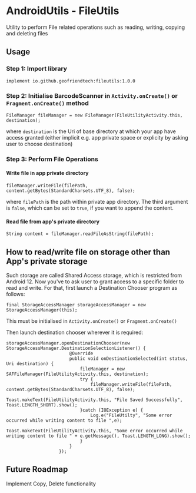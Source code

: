 # AndroidUtils - FileUtils
Utility to perform File related operations such as reading, writing, copying and deleting files


## Usage

### Step 1: Import library

```agsl
implement io.github.geofriendtech:fileutils:1.0.0
```

### Step 2: Initialise BarcodeScanner in `Activity.onCreate()` or `Fragment.onCreate()` method

```agsl
FileManager fileManager = new FileManager(FileUtilityActivity.this, destination);
```
where ``destination`` is the Uri of base directory at which your app have access granted (either implicit e.g. app private space or explicity by asking user to choose destination)

### Step 3: Perform File Operations
#### Write file in app private directory

```agsl
fileManager.writeFile(filePath, content.getBytes(StandardCharsets.UTF_8), false);
```

where ``filePath`` is the path within private app directory. The third argument is ``false``, which can be set to ``true``, if you want to append the content.


#### Read file from app's private directory

```agsl
String content = fileManager.readFileAsString(filePath);
```

## How to read/write file on storage other than App's private storage
Such storage are called Shared Access storage, which is restricted from Android 12. Now you've to ask user to grant access to a specific folder to read and write.
For that, first launch a Destination Chooser program as follows:

```agsl
final StorageAccessManager storageAccessManager = new StorageAccessManager(this);
```
This must be initialised in ``Activity.onCreate()`` or ``Fragment.onCreate()``

Then launch destination chooser wherever it is required:
```agsl
storageAccessManager.openDestinationChooser(new StorageAccessManager.DestinationSelectionListener() {
                        @Override
                        public void onDestinationSelected(int status, Uri destination) {
                            fileManager = new SAFFileManager(FileUtilityActivity.this, destination);
                            try {
                                fileManager.writeFile(filePath, content.getBytes(StandardCharsets.UTF_8), false);
                                Toast.makeText(FileUtilityActivity.this, "File Saved Successfully", Toast.LENGTH_SHORT).show();
                            }catch (IOException e) {
                                Log.e("FileUtilty", "Some error occurred while writing content to file ",e);
                                Toast.makeText(FileUtilityActivity.this, "Some error occurred while writing content to file " + e.getMessage(), Toast.LENGTH_LONG).show();
                            }
                        }
                    });
```

## Future Roadmap
Implement Copy, Delete functionality